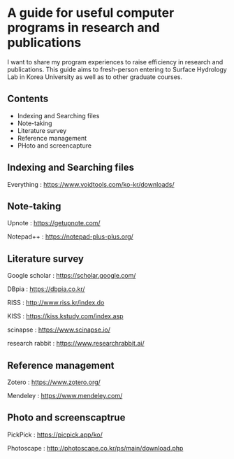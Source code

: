 # A guide for useful computer programs in research and publications

I want to share my program experiences to raise efficiency in research and publications. This guide aims to fresh-person entering to Surface Hydrology Lab in Korea University as well as to other graduate courses.

## Contents

  - Indexing and Searching files
  - Note-taking
  - Literature survey
  - Reference management
  - PHoto and screencapture

## Indexing and Searching files

Everything : <https://www.voidtools.com/ko-kr/downloads/>

## Note-taking

Upnote : <https://getupnote.com/>

Notepad++ : <https://notepad-plus-plus.org/>

## Literature survey

Google scholar : https://scholar.google.com/

DBpia : <https://dbpia.co.kr/>

RISS : <http://www.riss.kr/index.do>

KISS : <https://kiss.kstudy.com/index.asp>

scinapse : <https://www.scinapse.io/>

research rabbit : https://www.researchrabbit.ai/

## Reference management

Zotero : <https://www.zotero.org/>

Mendeley : <https://www.mendeley.com/>

## Photo and screenscaptrue

PickPick : <https://picpick.app/ko/>

Photoscape : <http://photoscape.co.kr/ps/main/download.php>
